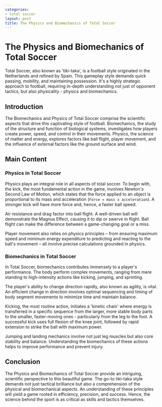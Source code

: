 ```yaml
---
categories:
- total soccer
layout: post
title: The Physics and Biomechanics of Total Soccer
---
```


# The Physics and Biomechanics of Total Soccer

Total Soccer, also known as 'tiki-taka', is a football style originated in the Netherlands and refined by Spain. This gameplay style demands quick passing, mobility, and maintaining possession. It's a highly strategic approach to football, requiring in-depth understanding not just of opponent tactics, but also physicality - physics and biomechanics. 

## Introduction

The Biomechanics and Physics of Total Soccer comprise the scientific aspects that drive this captivating style of football. Biomechanics, the study of the structure and function of biological systems, investigates how players create power, speed, and control in their movements. Physics, the science of matter and energy, explores factors like ball flight, player movement, and the influence of external factors like the ground surface and wind. 

## Main Content

### Physics in Total Soccer

Physics plays an integral role in all aspects of total soccer. To begin with, the kick, the most fundamental action in the game, involves Newton's Second Law of Motion, which states that the force applied to an object is proportional to its mass and acceleration (`Force = mass x acceleration`). A stronger kick will have more force and, hence, a faster ball speed.

Air resistance and drag factor into ball flight. A well-driven ball will demonstrate the Magnus Effect, causing it to dip or swerve in flight. Ball flight can make the difference between a game-changing goal or a miss. 

Player movement also relies on physics principles – from ensuring maximum speed and minimum energy expenditure to predicting and reacting to the ball's movement – all involve precise calculations grounded in physics. 

### Biomechanics in Total Soccer

In Total Soccer, biomechanics contributes immensely to a player's performance. The body perform complex movements, ranging from mere standing to high-intensity actions like kicking, jumping, and sprinting. 

The player's ability to change direction rapidly, also known as agility, is vital. An efficient change in direction involves optimal sequencing and timing of body segment movements to minimize time and maintain balance. 

Kicking, the most routine action, initiates a 'kinetic chain' where energy is transferred in a specific sequence from the larger, more stable body parts to the smaller, faster-moving ones - particularly from the leg to the foot. A successful kick uses full flexion of the knee joint, followed by rapid extension to strike the ball with maximum power. 

Jumping and landing mechanics involve not just leg muscles but also core stability and balance. Understanding the biomechanics of these actions helps to improve performance and prevent injury. 

## Conclusion

The Physics and Biomechanics of Total Soccer provide an intriguing, scientific perspective to this beautiful game. The go-to tiki-taka style demands not just tactical brilliance but also a comprehension of the physical and biomechanical aspects. An understanding of these principles will yield a game rooted in efficiency, precision, and success. Hence, the science behind the sport is as critical as skills and tactics themselves.